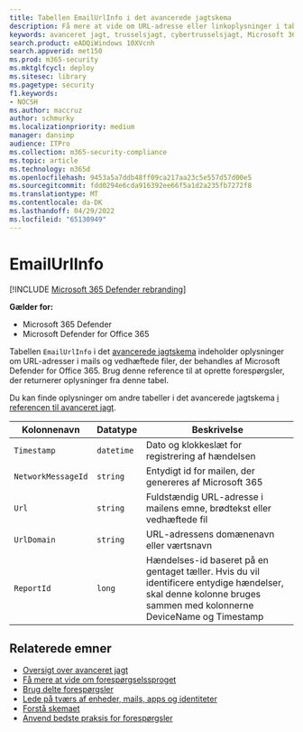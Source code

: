 ```yaml
---
title: Tabellen EmailUrlInfo i det avancerede jagtskema
description: Få mere at vide om URL-adresse eller linkoplysninger i tabellen EmailUrlInfo i det avancerede jagtskema
keywords: avanceret jagt, trusselsjagt, cybertrusselsjagt, Microsoft 365 Defender, microsoft 365, m365, søgning, forespørgsel, telemetri, skemareference, kusto, tabel, kolonne, datatype, beskrivelse, EmailUrlInfo, netværksmeddelelses-id, url, link
search.product: eADQiWindows 10XVcnh
search.appverid: met150
ms.prod: m365-security
ms.mktglfcycl: deploy
ms.sitesec: library
ms.pagetype: security
f1.keywords:
- NOCSH
ms.author: maccruz
author: schmurky
ms.localizationpriority: medium
manager: dansimp
audience: ITPro
ms.collection: m365-security-compliance
ms.topic: article
ms.technology: m365d
ms.openlocfilehash: 9453a5a7ddb48ff09ca217aa23c5e557d57d00e5
ms.sourcegitcommit: fdd0294e6cda916392ee66f5a1d2a235fb7272f8
ms.translationtype: MT
ms.contentlocale: da-DK
ms.lasthandoff: 04/29/2022
ms.locfileid: "65130949"
---
```

# <a name="emailurlinfo"></a>EmailUrlInfo

[!INCLUDE [Microsoft 365 Defender rebranding](../includes/microsoft-defender.md)]


**Gælder for:**
- Microsoft 365 Defender
- Microsoft Defender for Office 365

Tabellen `EmailUrlInfo` i det [avancerede jagtskema](advanced-hunting-overview.md) indeholder oplysninger om URL-adresser i mails og vedhæftede filer, der behandles af Microsoft Defender for Office 365. Brug denne reference til at oprette forespørgsler, der returnerer oplysninger fra denne tabel. 

Du kan finde oplysninger om andre tabeller i det avancerede jagtskema [i referencen til avanceret jagt](advanced-hunting-schema-tables.md).

| Kolonnenavn | Datatype | Beskrivelse |
|-------------|-----------|-------------|
| `Timestamp` | `datetime` | Dato og klokkeslæt for registrering af hændelsen |
| `NetworkMessageId` | `string` | Entydigt id for mailen, der genereres af Microsoft 365 |
| `Url` | `string` | Fuldstændig URL-adresse i mailens emne, brødtekst eller vedhæftede fil |
| `UrlDomain` | `string` | URL-adressens domænenavn eller værtsnavn |
| `ReportId` | `long` | Hændelses-id baseret på en gentaget tæller. Hvis du vil identificere entydige hændelser, skal denne kolonne bruges sammen med kolonnerne DeviceName og Timestamp |

## <a name="related-topics"></a>Relaterede emner
- [Oversigt over avanceret jagt](advanced-hunting-overview.md)
- [Få mere at vide om forespørgselssproget](advanced-hunting-query-language.md)
- [Brug delte forespørgsler](advanced-hunting-shared-queries.md)
- [Lede på tværs af enheder, mails, apps og identiteter](advanced-hunting-query-emails-devices.md)
- [Forstå skemaet](advanced-hunting-schema-tables.md)
- [Anvend bedste praksis for forespørgsler](advanced-hunting-best-practices.md)
